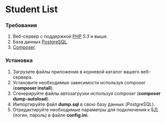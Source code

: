 # Student List
### Требования
1. Веб-сервер с поддержкой [PHP] *5.3* и выше.
2. База данных [PostgreSQL].
3. [Composer].

### Установка
1. Загрузите файлы приложения в корневой каталог вашего веб-сервера.
2. Установите необходимые зависимости используя composer (**composer install**).
3. Сгенерируйте файлы автозагрузки используя composer (**composer dump-autoload**).
4. Импортируйте файл **dump.sql** в свою базу данных (PostgreSQL).
5. Отредактируйте необходимые параметры для подключения к БД (логин, пароль) в файле **config.ini**.

[PHP]: <https://secure.php.net/>
[PostgreSQL]: <http://www.postgresql.org/>
[Composer]: <https://getcomposer.org/>